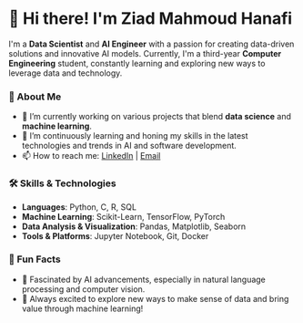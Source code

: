# 👋 Hi there! I'm Ziad Mahmoud Hanafi

I'm a **Data Scientist** and **AI Engineer** with a passion for creating data-driven solutions and innovative AI models. Currently, I'm a third-year **Computer Engineering** student, constantly learning and exploring new ways to leverage data and technology.

### 🚀 About Me
- 🔭 I’m currently working on various projects that blend **data science** and **machine learning**.
- 🌱 I’m continuously learning and honing my skills in the latest technologies and trends in AI and software development.
- 📫 How to reach me: [LinkedIn](https://www.linkedin.com/in/ziad-hanafi-17aa80197) | [Email](mailto:elkenawyziad@gmail.com)

### 🛠 Skills & Technologies
- **Languages**: Python, C, R, SQL
- **Machine Learning**: Scikit-Learn, TensorFlow, PyTorch
- **Data Analysis & Visualization**: Pandas, Matplotlib, Seaborn
- **Tools & Platforms**: Jupyter Notebook, Git, Docker

### 🎉 Fun Facts
- 🤖 Fascinated by AI advancements, especially in natural language processing and computer vision.
- 🧠 Always excited to explore new ways to make sense of data and bring value through machine learning!
